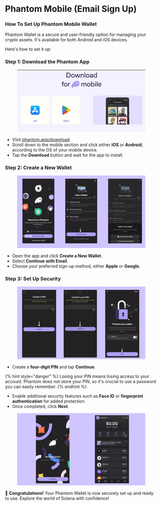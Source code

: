 # Phantom Mobile (Email Sign Up)

### How To Set Up Phantom Mobile Wallet  <a href="#how-to-set-up-phantom-wallet" id="how-to-set-up-phantom-wallet"></a>

Phantom Wallet is a secure and user-friendly option for managing your crypto assets. It's available for both Android and iOS devices.&#x20;

Here's how to set it up:

### Step 1: Download the Phantom App

<figure><img src="../../.gitbook/assets/image (1).png" alt=""><figcaption></figcaption></figure>

* Visit [phantom.app/download](https://phantom.app/download).
* Scroll down to the mobile section and click either **iOS** or **Android**, according to the OS of your mobile device.
* Tap the **Download** button and wait for the app to install.

### Step 2: Create a New Wallet

<figure><img src="../../.gitbook/assets/email.png" alt=""><figcaption></figcaption></figure>

* Open the app and click **Create a New Wallet**.
* Select **Continue with Email**.
* Choose your preferred sign-up method, either **Apple** or **Google**.

### Step 3: Set Up Security

<figure><img src="../../.gitbook/assets/email 2.png" alt=""><figcaption></figcaption></figure>

* Create a **four-digit PIN** and tap **Continue**.

{% hint style="danger" %}
Losing your PIN means losing access to your account. Phantom does not store your PIN, so it's crucial to use a password you can easily remember.
{% endhint %}

* Enable additional security features such as **Face ID** or **fingerprint authentication** for added protection.
* Once completed, click **Next**.

<figure><img src="../../.gitbook/assets/set up meail.png" alt=""><figcaption></figcaption></figure>

🎉 **Congratulations!** Your Phantom Wallet is now securely set up and ready to use. Explore the world of Solana with confidence!
